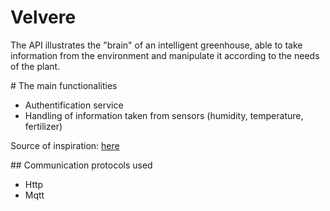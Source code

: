 # Velvere

<p>The API illustrates the "brain" of an intelligent greenhouse, able to take information from the environment and manipulate it according to the needs of the plant.</p>
# The main functionalities
<ul>
	<li>Authentification service</li>
	<li>Handling of information taken from sensors (humidity, temperature, fertilizer)</li>
</ul>
<p>Source of inspiration: <a href="https://github.com/CryceTruly/bookmarker-api">here</a></p>
## Communication protocols used
<ul>
	<li>Http</li>
	<li>Mqtt</li>
</ul>